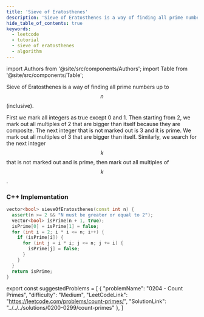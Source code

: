 ```yaml
---
title: 'Sieve of Eratosthenes'
description: 'Sieve of Eratosthenes is a way of finding all prime numbers up to N (inclusive).'
hide_table_of_contents: true
keywords:
  - leetcode
  - tutorial
  - sieve of eratosthenes
  - algorithm
---
```


import Authors from '@site/src/components/Authors';
import Table from '@site/src/components/Table';

<Authors names="@wingkwong"/>

Sieve of Eratosthenes is a way of finding all prime numbers up to $$n$$ (inclusive).

First we mark all integers as true except 0 and 1. Then starting from 2, we mark out all multiples of 2 that are bigger than itself because they are composite. The next integer that is not marked out is 3 and it is prime. We mark out all multiples of 3 that are bigger than itself. Similarly, we search for the next integer $$k$$ that is not marked out and is prime, then mark out all multiples of $$k$$.

### C++ Implementation

```cpp
vector<bool> sieveOfEratosthenes(const int n) {
  assert(n >= 2 && "N must be greater or equal to 2");
  vector<bool> isPrime(n + 1, true);
  isPrime[0] = isPrime[1] = false;
  for (int i = 2; i * i <= n; i++) {
    if (isPrime[i]) {
      for (int j = i * i; j <= n; j += i) {
        isPrime[j] = false;
      }
    }
  }
  return isPrime;
}
```

export const suggestedProblems = [
  {
    "problemName": "0204 - Count Primes",
    "difficulty": "Medium",
    "LeetCodeLink": "https://leetcode.com/problems/count-primes/",
    "SolutionLink": "../../../solutions/0200-0299/count-primes"
  },
]

<Table title="Suggested Problem" data={suggestedProblems} />